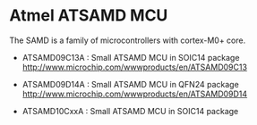 Atmel ATSAMD MCU
================

  The SAMD is a family of microcontrollers with cortex-M0+ core.

  * ATSAMD09C13A : Small ATSAMD MCU in SOIC14 package
      http://www.microchip.com/wwwproducts/en/ATSAMD09C13

  * ATSAMD09D14A : Small ATSAMD MCU in QFN24 package
      http://www.microchip.com/wwwproducts/en/ATSAMD09D14

  * ATSAMD10CxxA : Small ATSAMD MCU in SOIC14 package

